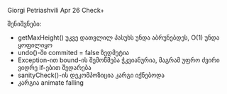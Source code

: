 Giorgi Petriashvili Apr 26
Check+

შენიშვნები:
- getMaxHeight() უკვე დათვლილ პასუხს უნდა აბრუნებდეს, O(1) უნდა ყოფილიყო
- undo()-ში commited = false ზედმეტია
- Exception-ით bound-ის შემოწმება ჭკვიანურია, მაგრამ უფრო ძვირი ვიდრე if-ებით შედარება
- sanityCheck()-ის დეკომპოზიცია კარგი იქნებოდა
- კარგია animate falling
